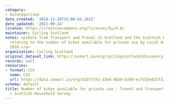 ```yaml
---
category:
- Uncategorised
date_created: '2019-11-26T15:08:45.181Z'
date_updated: '2021-09-14'
license: https://creativecommons.org/licenses/by/4.0/
maintainer: Cycling Scotland
notes: <p>Data from Transport and Travel in Scotland and the Scottish Household Survey
  relating to the number of bikes available for private use by Local Authority in
  2018.</p>
organization: Cycling Scotland
original_dataset_link: https://usmart.io/org/cyclingscotland/discovery/discovery-view-detail/e37ae792-6b5c-4a3f-9008-f550cac033fb
records: null
resources:
- format: CSV
  name: CSV
  url: https://data.usmart.io/org/d1b773fa-d2bd-4830-b399-ecfd18e832f3/resource?resourceGUID=66c2ca92-773a-40d0-bb28-0423e73fc59a
schema: default
title: Number of bikes available for private use - Travel and Transport Scotland 2018
  - Scottish Household Survey
---
```

